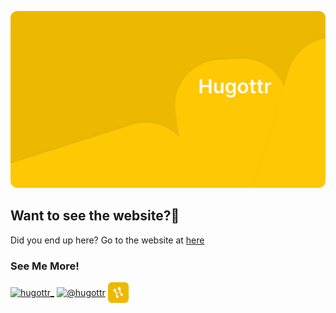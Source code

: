 ![Design and Development](https://github.com/HugoAlmeid4/HugoAlmeid4/blob/main/Frame%202%20(1).png?raw=true)


## Want to see the website?👋

Did you end up here? Go to the website at [here](https://www.hugottr.com)


<h3 align="left">See Me More!</h3>
<p align="left">
  
<a href="https://twitter.com/hugottr_" target="blank"><img align="center" src="https://upload.wikimedia.org/wikipedia/commons/5/57/X_logo_2023_%28white%29.png" alt="hugottr_" height="30" width="30" /></a>
<a href="https://www.youtube.com/@Hugottr" target="blank"><img align="center" src="https://upload.wikimedia.org/wikipedia/commons/e/ef/Youtube_logo.png" alt="@hugottr" height="25" width="35" /></a>
<a href="https://hugottr.com"><img align="center" src="https://github.com/HugoAlmeid4/HugoAlmeid4/blob/main/Frame%202%20(3).png?raw=true" alt="hugottr_" height="33" width="33" /></a>

</p>
